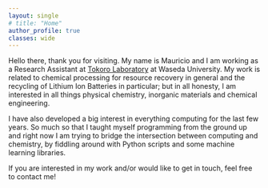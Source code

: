 ```yaml
---
layout: single
# title: "Home"
author_profile: true
classes: wide
---
```

Hello there, thank you for visiting. My name is Mauricio and I am working as a Research Assistant at [Tokoro Laboratory](http://www.tokoro.env.waseda.ac.jp/en/index.html) at Waseda University. My work is related to chemical processing for resource recovery in general and the recycling of Lithium Ion Batteries in particular; but in all honesty, I am interested in all things physical chemistry, inorganic materials and chemical engineering.

I have also developed a big interest in everything computing for the last few years. So much so that I taught myself programming from the ground up and right now I am trying to bridge the intersection between computing and chemistry, by fiddling around with Python scripts and some machine learning libraries.

If you are interested in my work and/or would like to get in touch, feel free to contact me!